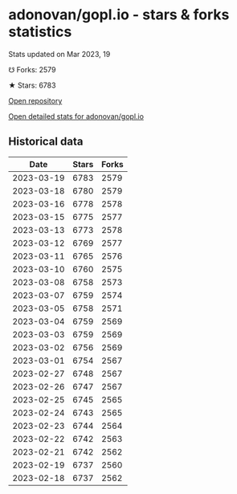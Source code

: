 # adonovan/gopl.io - stars & forks statistics

Stats updated on Mar 2023, 19

☋ Forks: 2579

★ Stars: 6783

[Open repository](https://github.com/adonovan/gopl.io)

[Open detailed stats for adonovan/gopl.io](https://reviewgithub.com/rep/adonovan/gopl.io)

## Historical data
| Date | Stars | Forks |
|------|-------|-------|
| 2023-03-19 | 6783 | 2579 | 
| 2023-03-18 | 6780 | 2579 | 
| 2023-03-16 | 6778 | 2578 | 
| 2023-03-15 | 6775 | 2577 | 
| 2023-03-13 | 6773 | 2578 | 
| 2023-03-12 | 6769 | 2577 | 
| 2023-03-11 | 6765 | 2576 | 
| 2023-03-10 | 6760 | 2575 | 
| 2023-03-08 | 6758 | 2573 | 
| 2023-03-07 | 6759 | 2574 | 
| 2023-03-05 | 6758 | 2571 | 
| 2023-03-04 | 6759 | 2569 | 
| 2023-03-03 | 6759 | 2569 | 
| 2023-03-02 | 6756 | 2569 | 
| 2023-03-01 | 6754 | 2567 | 
| 2023-02-27 | 6748 | 2567 | 
| 2023-02-26 | 6747 | 2567 | 
| 2023-02-25 | 6745 | 2565 | 
| 2023-02-24 | 6743 | 2565 | 
| 2023-02-23 | 6744 | 2564 | 
| 2023-02-22 | 6742 | 2563 | 
| 2023-02-21 | 6742 | 2562 | 
| 2023-02-19 | 6737 | 2560 | 
| 2023-02-18 | 6737 | 2562 | 

